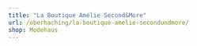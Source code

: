 ```yaml
---
title: "La Boutique Amélie Second&More"
url: /oberhaching/la-boutique-amelie-secondundmore/
shop: Modehaus
---
```

